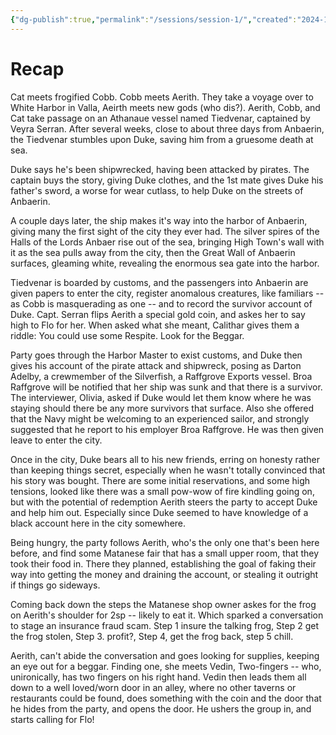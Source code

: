 ```yaml
---
{"dg-publish":true,"permalink":"/sessions/session-1/","created":"2024-11-17T12:12:15.536-08:00","updated":"2025-01-20T20:19:59.000-08:00"}
---
```



# Recap
Cat meets frogified Cobb. Cobb meets Aerith. They take a voyage over to White Harbor in Valla, Aeirth meets new gods (who dis?). Aerith, Cobb, and Cat take passage on an Athanaue vessel named Tiedvenar, captained by Veyra Serran. After several weeks, close to about three days from Anbaerin, the Tiedvenar stumbles upon Duke, saving him from a gruesome death at sea. 

Duke says he's been shipwrecked, having been attacked by pirates. The captain buys the story, giving Duke clothes, and the 1st mate gives Duke his father's sword, a worse for wear cutlass, to help Duke on the streets of Anbaerin. 

A couple days later, the ship makes it's way into the harbor of Anbaerin, giving many the first sight of the city they ever had. The silver spires of the Halls of the Lords Anbaer rise out of the sea, bringing High Town's wall with it as the sea pulls away from the city, then the Great Wall of Anbaerin surfaces, gleaming white, revealing the enormous sea gate into the harbor. 

Tiedvenar is boarded by customs, and the passengers into Anbaerin are given papers to enter the city, register anomalous creatures, like familiars -- as Cobb is masquerading as one -- and to record the survivor account of Duke. Capt. Serran flips Aerith a special gold coin, and askes her to say high to Flo for her. When asked what she meant, Calithar gives them a riddle: You could use some Respite. Look for the Beggar.

Party goes through the Harbor Master to exist customs, and Duke then gives his account of the pirate attack and shipwreck, posing as Darton Adelby, a crewmember of the Silverfish, a Raffgrove Exports vessel. Broa Raffgrove will be notified that her ship was sunk and that there is a survivor. The interviewer, Olivia, asked if Duke would let them know where he was staying should there be any more survivors that surface. Also she offered that the Navy might be welcoming to an experienced sailor, and strongly suggested that he report to his employer Broa Raffgrove. He was then given leave to enter the city.

Once in the city, Duke bears all to his new friends, erring on honesty rather than keeping things secret, especially when he wasn't totally convinced that his story was bought. There are some initial reservations, and some high tensions, looked like there was a small pow-wow of fire kindling going on, but with the potential of redemption Aerith steers the party to accept Duke and help him out. Especially since Duke seemed to have knowledge of a black account here in the city somewhere. 

Being hungry, the party follows Aerith, who's the only one that's been here before, and find some Matanese fair that has a small upper room, that they took their food in. There they planned, establishing the goal of faking their way into getting the money and draining the account, or stealing it outright if things go sideways. 

Coming back down the steps the Matanese shop owner askes for the frog on Aerith's shoulder for 2sp -- likely to eat it. Which sparked a conversation to stage an insurance fraud scam. Step 1 insure the talking frog, Step 2 get the frog stolen, Step 3. profit?, Step 4, get the frog back, step 5 chill. 

Aerith, can't abide the conversation and goes looking for supplies, keeping an eye out for a beggar. Finding one, she meets Vedin, Two-fingers -- who, unironically, has two fingers on his right hand. Vedin then leads them all down to a well loved/worn door in an alley, where no other taverns or restaurants could be found, does something with the coin and the door that he hides from the party, and opens the door. He ushers the group in, and starts calling for Flo!